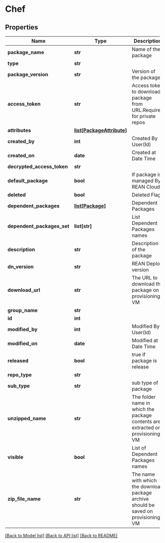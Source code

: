 # Chef

## Properties
Name | Type | Description | Notes
------------ | ------------- | ------------- | -------------
**package_name** | **str** | Name of the package | [optional] 
**type** | **str** |  | [optional] 
**package_version** | **str** | Version of the package | [optional] 
**access_token** | **str** | Access token to download package from URL.Required for private repos | [optional] 
**attributes** | [**list[PackageAttribute]**](PackageAttribute.md) |  | [optional] 
**created_by** | **int** | Created By User(Id) | [optional] 
**created_on** | **date** | Created at Date Time | [optional] 
**decrypted_access_token** | **str** |  | [optional] 
**default_package** | **bool** | If package is managed By REAN Cloud | [optional] 
**deleted** | **bool** | Deleted Flag | [optional] 
**dependent_packages** | [**list[Package]**](Package.md) | Dependent Packages | [optional] 
**dependent_packages_set** | **list[str]** | List Dependent Packages names | [optional] 
**description** | **str** | Description of the package | [optional] 
**dn_version** | **str** | REAN Deploy version | [optional] 
**download_url** | **str** | The URL to download the package on provisioning VM | [optional] 
**group_name** | **str** |  | [optional] 
**id** | **int** |  | [optional] 
**modified_by** | **int** | Modified By User(Id) | [optional] 
**modified_on** | **date** | Modified at Date Time | [optional] 
**released** | **bool** | true if package is release | [optional] 
**repo_type** | **str** |  | [optional] 
**sub_type** | **str** | sub type of package | [optional] 
**unzipped_name** | **str** | The folder name in which the package contents are extracted on provisioning VM | [optional] 
**visible** | **bool** | List of Dependent Packages names | [optional] 
**zip_file_name** | **str** | The name with which the download package archive should be saved on provisioning VM | [optional] 

[[Back to Model list]](../README.md#documentation-for-models) [[Back to API list]](../README.md#documentation-for-api-endpoints) [[Back to README]](../README.md)


